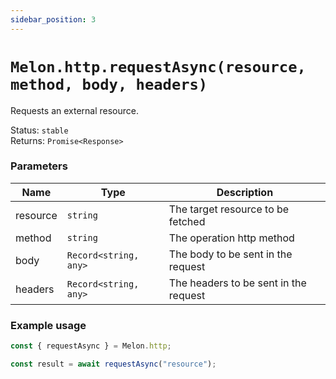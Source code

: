 ```yaml
---
sidebar_position: 3
---
```


# `Melon.http.requestAsync(resource, method, body, headers)`

Requests an external resource.

Status: `stable` <br />
Returns: `Promise<Response>`

### Parameters

| Name | Type | Description |
| ---- | ---- | ----------- |
| resource | `string` | The target resource to be fetched |
| method | `string` | The operation http method |
| body | `Record<string, any>` | The body to be sent in the request |
| headers | `Record<string, any>` | The headers to be sent in the request |

### Example usage

```ts
const { requestAsync } = Melon.http; 

const result = await requestAsync("resource");
```